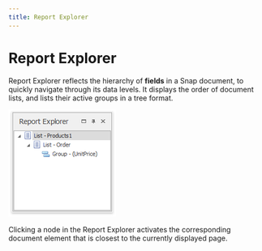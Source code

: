 ```yaml
---
title: Report Explorer
---
```

# Report Explorer
Report Explorer reflects the hierarchy of **fields** in a Snap document, to quickly navigate through its data levels. It displays the order of document lists, and lists their active groups in a tree format.

![Snap-Report-Explorer00](../../../../images/Img18243.png)

Clicking a node in the Report Explorer activates the corresponding document element that is closest to the currently displayed page.